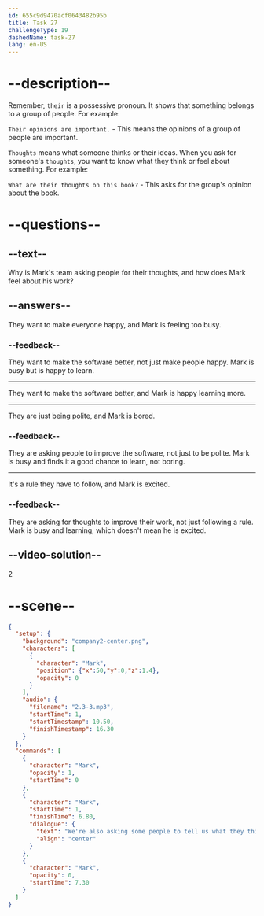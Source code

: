 ```yaml
---
id: 655c9d9470acf0643482b95b
title: Task 27
challengeType: 19
dashedName: task-27
lang: en-US
---
```


<!-- (Audio) Mark: We're also asking some people to tell us what they think. It's a bit busy, but I'm learning a lot. -->

# --description--

Remember, `their` is a possessive pronoun. It shows that something belongs to a group of people. For example:

`Their opinions are important.` - This means the opinions of a group of people are important.

`Thoughts` means what someone thinks or their ideas. When you ask for someone's `thoughts`, you want to know what they think or feel about something. For example:

`What are their thoughts on this book?` - This asks for the group's opinion about the book.

# --questions--

## --text--

Why is Mark's team asking people for their thoughts, and how does Mark feel about his work?

## --answers--

They want to make everyone happy, and Mark is feeling too busy.

### --feedback--

They want to make the software better, not just make people happy. Mark is busy but is happy to learn.

---

They want to make the software better, and Mark is happy learning more.

---

They are just being polite, and Mark is bored.

### --feedback--

They are asking people to improve the software, not just to be polite. Mark is busy and finds it a good chance to learn, not boring.

---

It's a rule they have to follow, and Mark is excited.

### --feedback--

They are asking for thoughts to improve their work, not just following a rule. Mark is busy and learning, which doesn't mean he is excited.

## --video-solution--

2

# --scene--

```json
{
  "setup": {
    "background": "company2-center.png",
    "characters": [
      {
        "character": "Mark",
        "position": {"x":50,"y":0,"z":1.4},
        "opacity": 0
      }
    ],
    "audio": {
      "filename": "2.3-3.mp3",
      "startTime": 1,
      "startTimestamp": 10.50,
      "finishTimestamp": 16.30
    }
  },
  "commands": [
    {
      "character": "Mark",
      "opacity": 1,
      "startTime": 0
    },
    {
      "character": "Mark",
      "startTime": 1,
      "finishTime": 6.80,
      "dialogue": {
        "text": "We're also asking some people to tell us what they think. It's a bit busy, but I'm learning a lot.",
        "align": "center"
      }
    },
    {
      "character": "Mark",
      "opacity": 0,
      "startTime": 7.30
    }
  ]
}
```
